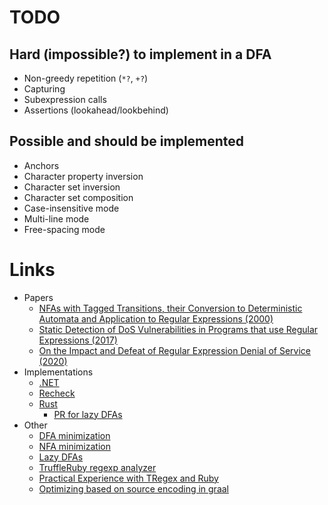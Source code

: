 # TODO

## Hard (impossible?) to implement in a DFA

* Non-greedy repetition (`*?`, `+?`)
* Capturing
* Subexpression calls
* Assertions (lookahead/lookbehind)

## Possible and should be implemented

* Anchors
* Character property inversion
* Character set inversion
* Character set composition
* Case-insensitive mode
* Multi-line mode
* Free-spacing mode

# Links

* Papers
  * [NFAs with Tagged Transitions, their Conversion to Deterministic Automata and Application to Regular Expressions (2000)](https://laurikari.net/ville/spire2000-tnfa.pdf)
  * [Static Detection of DoS Vulnerabilities in Programs that use Regular Expressions (2017)](https://arxiv.org/abs/1701.04045)
  * [On the Impact and Defeat of Regular Expression Denial of Service (2020)](https://vtechworks.lib.vt.edu/handle/10919/98593)
* Implementations
  * [.NET](https://docs.microsoft.com/en-us/dotnet/standard/base-types/details-of-regular-expression-behavior)
  * [Recheck](https://makenowjust-labs.github.io/recheck/docs/internals/background/)
  * [Rust](https://github.com/rust-lang/regex/blob/master/HACKING.md)
    * [PR for lazy DFAs](https://github.com/rust-lang/regex/pull/164)
* Other
  * [DFA minimization](https://en.wikipedia.org/wiki/DFA_minimization)
  * [NFA minimization](https://www.researchgate.net/publication/3045459_On_the_State_Minimization_of_Nondeterministic_Finite_Automata)
  * [Lazy DFAs](http://wwwmayr.informatik.tu-muenchen.de/lehre/2014WS/afs/2014-11-14.pdf)
  * [TruffleRuby regexp analyzer](https://github.com/Shopify/truffleruby-utils/tree/master/regexp-analyzer)
  * [Practical Experience with TRegex and Ruby](https://www.youtube.com/watch?v=0a73au-sbTM)
  * [Optimizing based on source encoding in graal](https://github.com/oracle/graal/pull/3806)
